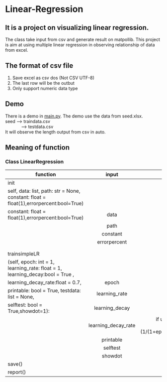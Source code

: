 # Linear-Regression
## It is a project on visualizing linear regression. 
The class take input from csv and generate result on matpollib.
This project is aim at using multiple linear regression in observing relationship of data from excel.
## The format of csv file
1.  Save excel as csv dos (Not CSV UTF-8)
2.  The last row will be the outbut
3.  Only support numeric data type
## Demo
There is a demo in <a href="https://github.com/waito3209/Linear-Regression/blob/master/main.py">main.py</a>. The demo use the data from seed.xlsx. <br>
          seed --> traindata.csv <br>
&nbsp;&nbsp;&nbsp;&nbsp;&nbsp;&nbsp;&nbsp;&nbsp;&nbsp;&nbsp;&nbsp;&nbsp; --> testdata.csv <br>
It will observe the length output from csv in auto. 
## Meaning of function
### Class LinearRegression
| function        | input           |    |
| ------------- |:-------------:| -----:|
|init |||
|self, data: list, path: str = None, constant: float = float(1),errorpercent:bool=True) |  |  |
|  constant: float = float(1),errorpercent:bool=True)    | data    |    train data list  |
|                                                        | path    |   path to save variable output in  .npy|
|                                                         |constant|initof constant|
|                                                         |errorpercent|calculate error oin percent|
|||
|||
|trainsimpleLR||
|(self, epoch: int = 1, learning_rate: float = 1, learning_decay:bool = True ,|||
|learning_decay_rate:float = 0.7,|epoch|
|printable: bool = True, testdata: list = None,|learning_rate|
|selftest: bool = True,showdot=1):|learning_decay| apply learning rate decay|
||learning_decay_rate|if use learning rate decay the learning will be calculated by a=(1/(1+epochs*learning_decay_rate))*learning_rate|
||printable|print detail or not|
||selftest|do self test or not|
||showdot|showdot | 0 to not show dot for epoch else show x dot int each line|
|    save()||save the trained variable|
  | report()||print the report|
